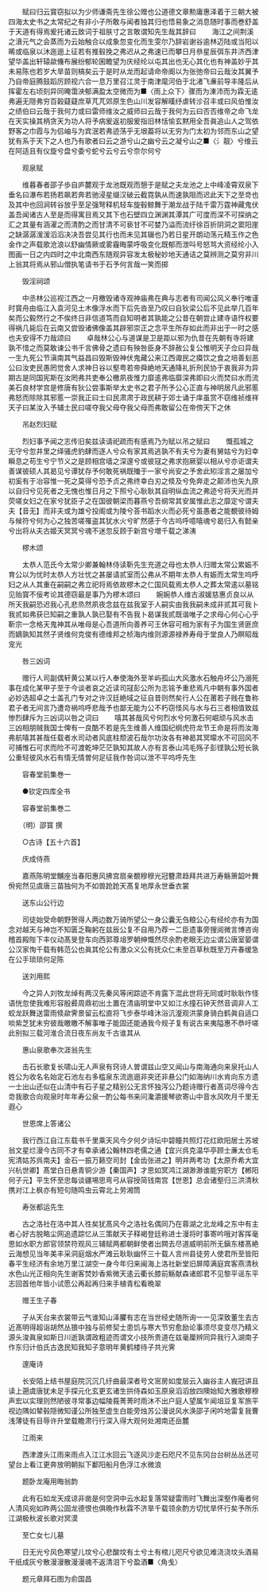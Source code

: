 <!-- { "loadSidebar": true } -->
　　赋曰归云寳窃拟以为少师谦斋先生徐公赠也公道德文章勲庸惠泽着于三朝大被四海太史书之太常纪之有非小子所敢与闻者独其归也悟易象之消息随时事而巻舒盖于天道有得焉爰托诸云致词于祖肤寸之言敢谓知先生哉其辞曰
　　海江之间荆溪之濆元气之会蒸而为云始触合以成象忽变化而生雯尔乃辞岩谢谷逾林迈陆或当阳以晞或临泉以沐迤逦上征若有推毂挽之弗迟从之弗速已而攀日月叅星辰弭东井济西津望华盖出轩辕歘儵布展纷郁轮囷瞻望为庆经纶以屯其出也无心其化也有神盖妙乎其未易陈也若岁大旱苗则槁矣云于是时从龙而起请命帝阍以为张弛帝曰云哉汝其翼予乃自帝庭腾鼓蹈厉顾视六合一息万里召江灵于南津麾河伯于北渚飞亷前导丰隆后从挥霍左右顷刻异同晻霭泱郁满盈太空微而为■〈雨上众下〉骤而为涷沛而为霖无逺弗遍无隠弗穷百榖薿薿庶草芃芃郊原生色山川发容解暵纾虐转沴召丰或曰风伯惟汝之绩伯曰云哉于我何力或曰雷师维汝之威师曰云哉于我何为云曰否否维帝之命飞龙在天实操其柄贪天为功人将予病爰返初服爰指旧林恬愉玄黙用全吾眞追山人之驾依野客之巾霞与为侣岫与为宾泯若弗迹荡乎无垠葢将以无穷为门太初为邻而东山之望犹有系于天下之人也乃有歌者曰云之游兮山之幽兮云之凝兮山之■〈氵靓〉兮维云在阿适且有仪旋兮盘兮委兮蛇兮云兮云兮奈尔何兮

　　观泉赋

　　维暮春者邵子歩自庐麓观于龙池既观而憩于是赋之夫龙池之上中峰凌霄双泉下垂名曰瀑布若扬若飙若奔若驰浸星缀汉破云截霓孰从而速孰阻而迟此天下之至竒也及其中也回涧转谷放乎至足强弩释机轻车旋毂鲸舞于潮龙战于陆千雷万霆神藏鬼伏盖吾闻诸古人至是而得寓目焉又其下也石壁四立渊渊其潭其广可度而深不可探纳之汇之其量有涵濯之而清酌之而甘清不可亵甘不可婪乃溢而流纡徐百折阴洞之窦阳崖之缺潺潺湲湲滔滔决决吾尝见其行也而未见其辍也乃若日星开朗动荡元精玉作之色金作之声载歌沧浪以舒幽情厥或雾霾晦蒙呼吸变化既郁而泄呌号怒骂大资经纶小入图画一日之内四时之中北南西东随观异容发太极秘妙地天通诘之莫辨测之莫穷非川上翁其将焉从邪山僧执笔请书于石予何言哉一笑而掷

　　毁淫祠颂

　　中丞林公巡视江西之一月檄毁诸寺观神庙弗在典与志者有司闻公风义奉行唯谨时寳舟由临江入袁河见土木像浮水而下后先沓至乃叹曰自狄梁公后不见此举几百年矣而公毅然行之不俟终日非信道笃而自知明者其孰能之公昔在朝尝止建寺语忤权要得祸几毙后在云南又尝毁诸佛像盖其辟邪崇正之念平生所存如此而非出于一时之感也夫安得不力哉颂曰
　　卓哉林公心与道谋是卫是距以邪为仇昔在先朝有寺将建孰不惜之而莫敢谏公书千言佛骨之遗曰有殃咎臣身不辞赦公复公惟明天子佥曰异哉一生九死公节滇南其气益昌曰毁斯毁神伏鬼藏公来江西诹民之瘼饮之食之培善刬恶公曰汝吏民愚罔觉舍人求神日谷以壑粤若帝舜絶地天通降礼折刑民协于衷我非为异期古是同国宪斯在汝罔弗共吏奉公檄夙夜惟力靡逺弗临靡深弗即曰火而焚曰水而流美石良材学宫是修唐有狄公尝事斯举太史书之君子所予公心正直与神明居凡此邪慝弗怒而除除其邪慝一崇我正曰士曰民肃肃于政民耕于郊士诵于庠虽赏不窃维祯维祥天子曰某汝入予辅士民曰嗟夺我父母夺我父母而弗敢留公在帝傍天下之休

　　吊赵烈妇赋

　　烈妇事予闻之志传旧矣兹读请祀疏而有感焉乃为赋以吊之赋曰
　　慨孤城之无守兮忽井里之绎骚虎豹肆而逐人兮众有家其焉逃孰不有夫兮为妻有舅姑兮为妇幸瞬息之苟生兮宁节义之是顾相宫墙之深邃兮或彼冦之弗求抱厥婴以相从兮亦讵谓夫善谋彼硕人其曷见兮谭犹存予何敢死祸既殱于一家兮尚安之予舍此矧淫言之屡加兮初奚有于冶容惟一死之莫得兮恐予贞之弗终幸白刃之倐及兮免奔走之颠沛也矢九原以自归兮见死者之无愧也惟日月之下照兮心耿耿其自明纵血流之弗迹兮将天光而并荧嗟女妇之在家兮犹臣子之在国彼朝梁而暮燕兮吾纲常其安属惟此志之靡定兮谓夫夫【音无】而非夫或为雄兮投阁或为陵兮荅书蹈水火而必死兮虽愚者之能覩彼待姆与候符兮何为心之独苦嗟罹盗其犹水火兮旷然感于今古呜呼噫嘻魂兮曷归入有懿亲兮出将从夫古姬天冥冥兮魂不迷忽反顾于新宫兮増千载之涕洟

　　樛木颂

　　太恭人范氏今太常少卿兼翰林侍读靳先生充道之母也太恭人归赠太常公累娠不育公以为忧时太恭人方壮忧之甚屡请贰室而公弗从不期年太恭人有娠而太常生呜呼妇之从人其重在嗣嗣之弗立祀将焉依故樛木之仁国风载焉太恭人之葬太常逺以墓铭见贻寳不佞考论其德窃最是事乃为樛木颂曰
　　婉婉恭人维古淑媛慈惠贞良以从所天我嗣恐迟我心孔悲烝然夙夜念兹在兹我室于人嗣实由我我嗣未成非贰其可我卜我贰如弗获已知嗣之重孰人孰已娶有不告我卜曷谋我贰既谐唯子之求母心何心心乎靳宗一念格天鬼神其从唯母是心吾道所向善养可王休容可相为家有子为国生贤匪庶而嫡孰知其然子贤维何克俊有德维邦之桢海内维则源源禄养寿母于堂良人乃瞑昭哉宠光

　　咎三凶词

　　赠行人司副偶轩黄公某以行人奉使海外至羊屿孤山大风激水石触舟坏公乃溺死事在成化某甲子至于今谈者哀之近读司冦彭公所为志铭予重悲焉凡中朝有事外国者必妙选超卓之士盖孔门专对之许汉廷絶域之征自昔则然矣行人公在莆若子贱在鲁称君子者无间言乃遭竒祸呜呼悲哉予也鄙无能为公不朽窃怪风与水与石三者相值致兹惨烈肆斥为三凶词以咎之词曰
　　嘻其甚哉风兮何烈水兮何激石何崛顽与风水击三凶相朋贼我国士俾有一良酷不若是先生维善人维国纪纲虎符龙节王命是将而汝海弗航嘻其甚哉任载者水司动者风底柱颓波石哉尔功汝各有神曷其冥曚水不可回风不可捕惟石可求而险不可渡乾坤茫茫孰知其故人亦有言泰山鸿毛殇子彭铿孰公短长孰公重轻彼风水石有情无情曽何足征我作咎词以泄不平呜呼先生

　　容春堂前集巻一

　　●钦定四库全书

　　容春堂前集巻二

　　（明）邵寳 撰

　　○古诗【五十六首】

　　庆成侍燕

　　嘉燕陈明堂黼座当春阳惠风拂宫扇亲覩穆穆光冠簪肃趋拜共进万寿觞箫韶叶舞佾宛然见虞唐三苗独何为不如兽跄跄天髙复地厚永世垂衣裳

　　送东山公行边

　　司徒始受命朝野贺得人两边数万骑所望公一身公囊无刍粮公心有经纶亦有为国念对越天与神岂不知匮乏鞠躬在兹辰公复不自用乃荐一二臣遗事旁搜阅微言博咨询稽首殿陛下丰仪动髙旻登车向西郭尊俎罗朝绅慨然尽余酌老眼无边尘谓公唐室晏谓公汉家恂千载有韩范公也眞其伦公有激众义公有抚众仁未至百草秋既至万卉春缓急在公手琐琐何足陈

　　送刘用熙

　　今之异人刘牧龙绰有两汉先秦风等闲踪迹不肯露下混此世将无同或时耿耿作怪语恍忽使我难形容殷彛周鼎初出土置在清庙明堂中又如江水撞石钟天然音调非人工蛟龙跃舞送雷雨倐歘霁景留云松直将飞步泰华峰沐浴沆瀣观洪蒙身骑白鹤眞自适口啖紫芝犹未穷彼哉皦皦不解事唯子能固还能通我今规子复有说古来夷隘惠不恭吁嗟此别拟三载河淮合流日夜东尚友千古谁其从

　　惠山泉歌奉次涯翁先生

　　击石长歌复长啸山无人声泉有窍诗人曽谓兹山空又闻山与南海通向来泉托山人姓公为收名名始定石池左右多槛泉东流迤逦非突还非悬公门如海纳川水肯向东方遗一士出山还似在山清中有石子星之精别公无言怀独泻公乃题诗赠行者髙词尽得今古竒我歌合向观泉时年年寿公泉一酌公每书来问瀺灂援琴欲寄山中音水风吹月千里无遐心

　　世恩席上答诸公

　　我行西江自江东载书千里乘天风今夕何夕诗坛中碧瞳共照灯花红欧阳居士苏坡翁文星烂漫今古同不才有幸承诸公翰林四老儒之通【宜兴呉克温华亭顾士亷太仓毛宪清姑苏呉南夫】金石一振万籁空司封【金齿张进之】明并两考功【太原乔希大宜兴杭世卿】髙堂白日悬青铜少游【秦国声】才思如冥鸿江湖渺渺谁能穷职方【郴阳何子元】平生怀至忠每谈疆埸思弯弓从容授简钱南宫【世恩】总会诸壑归三洪清秋携对江上枫亦有短句随鸣虫云霄北上劳湘筒

　　寿张都运先生

　　古之洛社在洛中其人徃矣犹髙风今之洛社名偶同乃在蓉湖之北龙峰之东中有主者心好古脱略尘网追遗踪忆从三策献天子释褐登廷称进士漫将时事寄吟哦对客挥毫思如水职方郎官领禁符观风三辅赋两都朝鲜使者出闗去尽道威明前所无鎭东楼髙絶云海想见当年美丰采洞庭烟水严滩云耿耿幽怀三十载人言州县徒劳人使君所至皆阳春平生经济有余地万里江湖空一身今年归来闽海上洛社新堂旧屏障满庭宾客燕清秋水色山光正相向先生谢客焚妙香紫微天逺云衢长膝前觞献森诸郎君不见黎平谣东平志回首他年皆小试愿公再起再归来手植青松看晩翠

　　赠王生子春

　　子从天台来衣裳带云气谁知山泽臞有志在当世经史随所询一一见深致董生去古近髙明得超诣胡然丛猥中独与前修契士患饥与寒大节穷愈励论事须尽变变尽乃精义源头浚眞泉如斯日川逝孰谓政粗迹而谓文小技所贵道在兹毫厘辨同异我行入湖南子作东归计伯氏古逸民知我知子意明年黄鹤楼待子共光霁

　　邃庵诗

　　长安陌上结书屋庭院沉沉几纡曲最深者号文宻房如度层云入幽谷主人峩冠讲且读上遡虞唐犹未足手探元化玄更玄诸生拱侍森如玉原泉滔滔放四隩始知大雅歌穆穆声宏以实理则然陋彼寻常事边幅陵莪菁菁时雨沐不出户庭人望属乍闻俎豆复军旅平视边隅如辇毂隠微知谨公所独至虚生白能旁烛苏公漫说风水涣邵子闲吟地雷复我曹浅薄徒有目辱许升堂载瞻肃行行深入得大观何处湘南还岳麓

　　江雨来

　　西津渡头江雨来雨点入江江水回云飞逐风沙走石咫尺不见东冈台台树丛丛还可望台上看江更奔放明朝拟下鄱阳船月色浮江水微浪

　　题卧龙庵用晦翁韵

　　此有石如龙天成谅非凿是何空洞中云水起复落常疑雷雨时飞舞出深壑作庵者何人清风宛如昨两公固龙德恨也俱晩作秋霖不济旱千载领余酌方切忧旱怀行矣予所乐江湖极秋波长歌对冥漠

　　至亡女七儿墓

　　日无光兮风色寒望儿坟兮心悲酸坟有土兮土有棺儿咫尺兮欲见难浇浇坟头酒易干纸成灰兮散漫漫散漫漫魂不返清泪下兮盈酒■〈角戋〉

　　题元章拜石图为俞国昌

